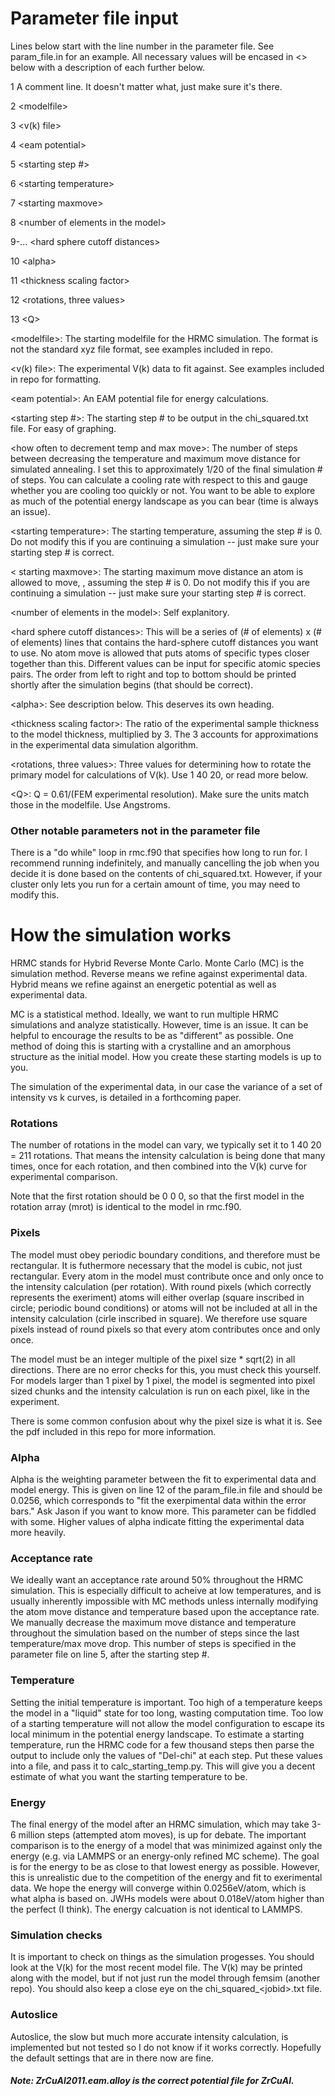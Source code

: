 # Parameter file input
Lines below start with the line number in the parameter file. See param_file.in for an example. All necessary values will be encased in <> below with a description of each further below.

1 A comment line. It doesn't matter what, just make sure it's there.

2 \<modelfile>

3 \<v(k) file>

4 \<eam potential>

5 \<starting step #> <how often to decrement temp and max move>

6 \<starting temperature>

7 \<starting maxmove>

8 \<number of elements in the model>

9-... \<hard sphere cutoff distances>

10 \<alpha>

11 \<thickness scaling factor>

12 \<rotations, three values>

13 \<Q>

\<modelfile>:  The starting modelfile for the HRMC simulation. The format is not the standard xyz file format, see examples included in repo.

\<v(k) file>:  The experimental V(k) data to fit against. See examples included in repo for formatting.

\<eam potential>:  An EAM potential file for energy calculations.

\<starting step #>:  The starting step # to be output in the chi_squared.txt file. For easy of graphing.

\<how often to decrement temp and max move>:  The number of steps between decreasing the temperature and maximum move distance for simulated annealing. I set this to approximately 1/20 of the final simulation # of steps. You can calculate a cooling rate with respect to this and gauge whether you are cooling too quickly or not. You want to be able to explore as much of the potential energy landscape as you can bear (time is always an issue).

\<starting temperature>:  The starting temperature, assuming the step # is 0. Do not modify this if you are continuing a simulation -- just make sure your starting step # is correct.

\< starting maxmove>:  The starting maximum move distance an atom is allowed to move, , assuming the step # is 0. Do not modify this if you are continuing a simulation -- just make sure your starting step # is correct.

\<number of elements in the model>:  Self explanitory.

\<hard sphere cutoff distances>:  This will be a series of (# of elements) x (# of elements) lines that contains the hard-sphere cutoff distances you want to use. No atom move is allowed that puts atoms of specific types closer together than this. Different values can be input for specific atomic species pairs. The order from left to right and top to bottom should be printed shortly after the simulation begins (that should be correct).

\<alpha>:  See description below. This deserves its own heading.

\<thickness scaling factor>:  The ratio of the experimental sample thickness to the model thickness, multiplied by 3. The 3 accounts for approximations in the experimental data simulation algorithm.

\<rotations, three values>:  Three values for determining how to rotate the primary model for calculations of V(k). Use 1 40 20, or read more below.

\<Q>:  Q = 0.61/(FEM experimental resolution). Make sure the units match those in the modelfile. Use Angstroms.

### Other notable parameters not in the parameter file
There is a "do while" loop in rmc.f90 that specifies how long to run for. I recommend running indefinitely, and manually cancelling the job when you decide it is done based on the contents of chi_squared.txt. However, if your cluster only lets you run for a certain amount of time, you may need to modify this.

# How the simulation works
HRMC stands for Hybrid Reverse Monte Carlo. Monte Carlo (MC) is the simulation method. Reverse means we refine against experimental data. Hybrid means we refine against an energetic potential as well as experimental data.

MC is a statistical method. Ideally, we want to run multiple HRMC simulations and analyze statistically. However, time is an issue. It can be helpful to encourage the results to be as "different" as possible. One method of doing this is starting with a crystalline and an amorphous structure as the initial model. How you create these starting models is up to you.

The simulation of the experimental data, in our case the variance of a set of intensity vs k curves, is detailed in a forthcoming paper.

### Rotations
The number of rotations in the model can vary, we typically set it to 1 40 20 = 211 rotations. That means the intensity calculation is being done that many times, once for each rotation, and then combined into the V(k) curve for experimental comparison.

Note that the first rotation should be 0 0 0, so that the first model in the rotation array (mrot) is identical to the model in rmc.f90.

### Pixels
The model must obey periodic boundary conditions, and therefore must be rectangular. It is futhermore necessary that the model is cubic, not just rectangular. Every atom in the model must contribute once and only once to the intensity calculation (per rotation). With round pixels (which correctly represents the exeriment) atoms will either overlap (square inscribed in circle; periodic bound conditions) or atoms will not be included at all in the intensity calculation (cirle inscribed in square). We therefore use square pixels instead of round pixels so that every atom contributes once and only once.

The model must be an integer multiple of the pixel size * sqrt(2) in all directions. There are no error checks for this, you must check this yourself. For models larger than 1 pixel by 1 pixel, the model is segmented into pixel sized chunks and the intensity calculation is run on each pixel, like in the experiment.

There is some common confusion about why the pixel size is what it is. See the pdf included in this repo for more information.

### Alpha
Alpha is the weighting parameter between the fit to experimental data and model energy. This is given on line 12 of the param_file.in file and should be 0.0256, which corresponds to "fit the exerpimental data within the error bars." Ask Jason if you want to know more. This parameter can be fiddled with some. Higher values of alpha indicate fitting the experimental data more heavily.

### Acceptance rate
We ideally want an acceptance rate around 50% throughout the HRMC simulation. This is especially difficult to acheive at low temperatures, and is usually inherently impossible with MC methods unless internally modifying the atom move distance and temperature based upon the acceptance rate. We manually decrease the maximum move distance and temperature throughout the simulation based on the number of steps since the last temperature/max move drop. This number of steps is specified in the parameter file on line 5, after the starting step #.

### Temperature
Setting the initial temperature is important. Too high of a temperature keeps the model in a "liquid" state for too long, wasting computation time. Too low of a starting temperature will not allow the model configuration to escape its local minimum in the potential energy landscape. To estimate a starting temperature, run the HRMC code for a few thousand steps then parse the output to include only the values of "Del-chi" at each step. Put these values into a file, and pass it to calc_starting_temp.py. This will give you a decent estimate of what you want the starting temperature to be.

### Energy
The final energy of the model after an HRMC simulation, which may take 3-6 million steps (attempted atom moves), is up for debate. The important comparison is to the energy of a model that was minimized against only the energy (e.g. via LAMMPS or an energy-only refined MC scheme). The goal is for the energy to be as close to that lowest energy as possible. However, this is unrealistic due to the competition of the energy and fit to exerimental data. We hope the energy will converge within 0.0256eV/atom, which is what alpha is based on. JWHs models were about 0.018eV/atom higher than the perfect (I think). The energy calcuation is not identical to LAMMPS.

### Simulation checks
It is important to check on things as the simulation progesses. You should look at the V(k) for the most recent model file. The V(k) may be printed along with the model, but if not just run the model through femsim (another repo). You should also keep a close eye on the chi_squared_\<jobid>.txt file.

### Autoslice
Autoslice, the slow but much more accurate intensity calculation, is implemented but not tested so I do not know if it works correctly. Hopefully the default settings that are in there now are fine.

##### Note: ZrCuAl2011.eam.alloy is the correct potential file for ZrCuAl.
